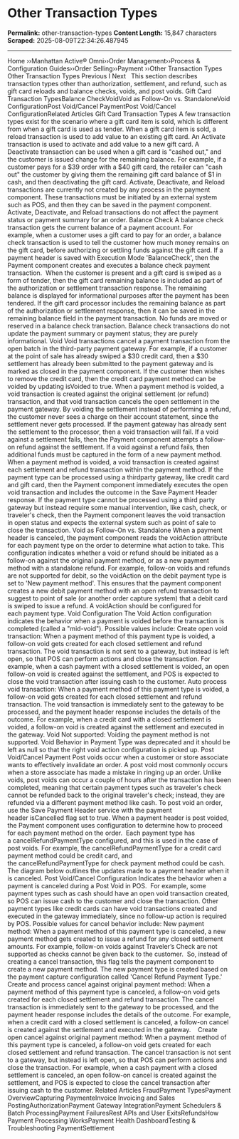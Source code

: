 # Other Transaction Types

**Permalink:** other-transaction-types
**Content Length:** 15,847 characters
**Scraped:** 2025-08-09T22:34:26.487945

---

Home &rsaquo;&rsaquo;Manhattan Active® Omni&rsaquo;&rsaquo;Order Management&rsaquo;&rsaquo;Process & Configuration Guides&rsaquo;&rsaquo;Order Selling&rsaquo;&rsaquo;Payment ››Other Transaction Types Other Transaction Types Previous&nbsp;I&nbsp;Next &nbsp; This section describes transaction types other than authorization, settlement, and refund, such as gift card reloads and balance checks, voids, and post voids. Gift&nbsp;Card Transaction TypesBalance CheckVoidVoid as Follow-On vs. StandaloneVoid ConfigurationPost Void/Cancel PaymentPost Void/Cancel ConfigurationRelated Articles Gift&nbsp;Card Transaction Types A few transaction types exist for the scenario where a gift card item is sold, which is different from when a gift card is used as tender. When a gift card item is sold, a reload transaction is used to add value to an existing gift card. An Activate transaction is used to activate and add value to a new gift card. A Deactivate transaction can be used when a gift card is "cashed out," and the customer is issued change for the remaining balance. For example, if a customer pays for a $39 order with a $40 gift card, the retailer can "cash out" the customer by giving them the remaining gift card balance of $1 in cash, and then deactivating the gift card. Activate, Deactivate, and Reload transactions are currently not created by any process in&nbsp;the payment component. These transactions must be initiated by an external system such as POS, and then they can be saved in the payment component. Activate, Deactivate, and Reload transactions do not affect the payment status or payment summary for an order. Balance Check A balance check transaction gets the current balance of a payment account. For example,&nbsp;when a customer uses a gift card to pay for an order, a balance check transaction is used to tell the customer how much money remains on the gift card,&nbsp;before authorizing or settling funds against the gift card.&nbsp;If a payment header is saved with Execution Mode 'BalanceCheck', then the Payment component creates and executes a balance check payment transaction.&nbsp; When the customer is present and a gift card is swiped as a form of tender, then the gift card remaining balance is included as part of the authorization or settlement transaction response. The remaining balance is displayed for informational purposes after the payment has been tendered. If the gift card processor includes the remaining balance as part of the authorization or settlement response, then it can be saved in the remaining balance field in the payment transaction. No funds are moved or reserved in a balance check transaction. Balance check transactions do not update the payment summary or payment status; they are purely informational. Void Void transactions cancel a payment transaction from the open batch in the third-party payment gateway. For example, if a customer at the point of sale has already swiped a $30 credit card, then a $30 settlement has already been submitted to the payment gateway and is marked as closed in the payment component. If the customer then wishes to remove the credit card, then the credit card payment method can be voided by updating&nbsp;isVoided&nbsp;to true. When a payment method is voided, a void transaction is created against the original settlement (or refund) transaction, and that void transaction cancels the open settlement&nbsp;in the payment gateway. By voiding the settlement instead of performing a refund, the customer never sees a charge on their account statement, since the settlement never gets processed. If the payment gateway has already sent the settlement to the processor, then a void transaction will fail. If a void against a settlement fails, then the Payment component attempts a follow-on refund against the settlement. If a void against a refund fails, then additional funds must be captured in the form of a new payment method. When a payment method is voided, a void transaction is created against each settlement and refund transaction within the payment method. If the payment type can be processed using a thirdparty gateway, like credit&nbsp;card and gift card, then the Payment component immediately executes the open void transaction and includes the outcome in the Save Payment Header response. If the payment type cannot be processed using a third party gateway but instead require some manual intervention, like cash, check, or traveler's check, then the Payment component leaves the void transaction in open status and expects the external system such as point of sale to close the transaction. Void as Follow-On vs. Standalone When a payment header is canceled, the payment component reads the voidAction&nbsp;attribute for each payment type on the order to determine what action to take. This configuration&nbsp;indicates whether a void or refund should be initiated as a follow-on against the original payment method, or as a new payment method with a standalone refund. For example, follow-on voids and refunds are not supported for debit, so the voidAction&nbsp;on the debit payment type is set to 'New payment method'. This ensures&nbsp;that the payment component creates a new debit payment method with an open refund transaction to suggest to point of sale (or another order capture system) that a&nbsp;debit card is swiped to issue a refund. A voidAction&nbsp;should be configured for each&nbsp;payment type. Void Configuration The Void Action configuration indicates the behavior when a payment is voided before the transaction is completed (called a "mid-void").&nbsp;Possible values include: Create open void transaction:&nbsp;When a payment method of this payment type is voided, a follow-on void gets created for each closed settlement and refund transaction. The void transaction is not sent to a gateway, but instead is left open, so that POS can perform actions and close the transaction. For example, when a cash payment with a closed settlement is voided, an open follow-on void is created against the settlement, and POS is expected to close the void transaction after issuing cash to the customer. Auto process void transaction:&nbsp;When a payment method of this payment type is voided, a follow-on void gets created for each closed settlement and refund transaction. The void transaction is immediately sent to the gateway to be processed, and the payment header response includes the details of the outcome. For example, when a credit card with a closed settlement is voided, a follow-on void is created against the settlement and executed in the gateway. Void Not supported:&nbsp;Voiding the payment method is not supported. Void Behavior in Payment Type was deprecated and it should be left as null so that the right void action configuration is picked up. Post Void/Cancel Payment Post voids occur when a customer or store associate wants to effectively invalidate an order. A post void most commonly occurs when a store associate has made a mistake in ringing up an order. Unlike voids, post voids can occur a couple of hours after the transaction has been completed, meaning that certain payment types such as traveler's check cannot be refunded back to the original traveler's check; instead, they are refunded via a different payment method like cash. To post void an order, use the Save Payment Header service with the payment header&nbsp;isCancelled&nbsp;flag set to true. When a payment header&nbsp;is post voided, the Payment component uses configuration to determine how to proceed for each payment method on the order.&nbsp; Each payment type has a&nbsp;cancelRefundPaymentType&nbsp;configured, and this is used in the case of post voids. For example, the&nbsp;cancelRefundPaymentType&nbsp;for a&nbsp;credit card payment method could be&nbsp;credit card, and the&nbsp;cancelRefundPaymentType&nbsp;for check payment method could be&nbsp;cash. The diagram below outlines the updates made to a payment header when it is&nbsp;canceled. Post Void/Cancel Configuration Indicates the behavior when a payment is&nbsp;canceled&nbsp;during a Post Void in POS.&nbsp; For example, some payment types such as cash should have an open void transaction created, so POS can issue cash to the customer and close the transaction. Other payment types like&nbsp;credit cards can have void transactions created and executed in the gateway immediately, since no follow-up action is required by POS. Possible values for cancel behavior include: New payment method:&nbsp;When a payment method of this payment type is&nbsp;canceled, a new payment method gets created to issue a refund for any closed settlement amounts. For example, follow-on voids against Traveler’s Check are not supported as checks cannot be given back to the customer.&nbsp; So, instead of creating a cancel transaction, this flag tells the payment component to create a new payment method. The new payment type is created based on the payment capture configuration called 'Cancel Refund Payment Type.' Create and process cancel against original payment method:&nbsp;When a payment method of this payment type is&nbsp;canceled, a follow-on void gets created for each closed settlement and refund transaction. The cancel transaction is immediately sent to the gateway to be processed, and the payment header response includes the details of the outcome. For example, when a credit card with a closed settlement is&nbsp;canceled, a follow-on cancel is created against the settlement and executed in the gateway.&nbsp;&nbsp;&nbsp; Create open cancel against original payment method:&nbsp;When a payment method of this payment type is&nbsp;canceled, a follow-on void gets created for each closed settlement and refund transaction. The cancel transaction is not sent to a gateway, but instead is left open, so that POS can perform actions and close the transaction. For example, when a cash payment with a closed settlement is&nbsp;canceled, an open follow-on cancel is created against the settlement, and POS is expected to close the cancel transaction after issuing cash to the customer. Related Articles FraudPayment TypesPayment OverviewCapturing PaymenteInvoice Invoicing and Sales PostingAuthorizationPayment Gateway IntegrationPayment Schedulers & Batch ProcessingPayment FailuresRest APIs and User ExitsRefundsHow Payment Processing WorksPayment Health DashboardTesting & Troubleshooting PaymentSettlement &nbsp; &nbsp;
